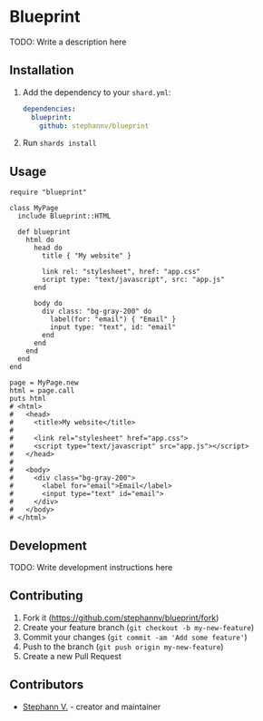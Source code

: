 # Blueprint

TODO: Write a description here

## Installation

1. Add the dependency to your `shard.yml`:

   ```yaml
   dependencies:
     blueprint:
       github: stephannv/blueprint
   ```

2. Run `shards install`

## Usage

```crystal
require "blueprint"

class MyPage
  include Blueprint::HTML

  def blueprint
    html do
      head do
        title { "My website" }

        link rel: "stylesheet", href: "app.css"
        script type: "text/javascript", src: "app.js"
      end

      body do
        div class: "bg-gray-200" do
          label(for: "email") { "Email" }
          input type: "text", id: "email"
        end
      end
    end
  end
end

page = MyPage.new
html = page.call
puts html
# <html>
#   <head>
#     <title>My website</title>
#
#     <link rel="stylesheet" href="app.css">
#     <script type="text/javascript" src="app.js"></script>
#   </head>
#
#   <body>
#     <div class="bg-gray-200">
#       <label for="email">Email</label>
#       <input type="text" id="email">
#     </div>
#   </body>
# </html>
```

## Development

TODO: Write development instructions here

## Contributing

1. Fork it (<https://github.com/stephannv/blueprint/fork>)
2. Create your feature branch (`git checkout -b my-new-feature`)
3. Commit your changes (`git commit -am 'Add some feature'`)
4. Push to the branch (`git push origin my-new-feature`)
5. Create a new Pull Request

## Contributors

- [Stephann V.](https://github.com/stephannv) - creator and maintainer
